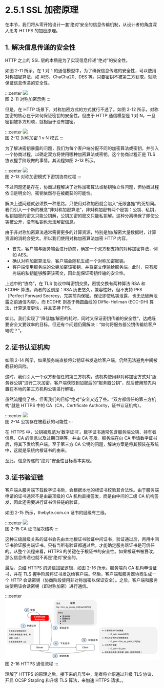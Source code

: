 # 2.5.1 SSL 加密原理

在本节，我们将从零开始设计一套‘绝对’安全的信息传输机制，从设计者的角度深入思考 HTTPS 的加密原理。

## 1. 解决信息传递的安全性

HTTP 之上的 SSL 层的本质是为了实现信息传递“绝对”的安全性。

如图 2-11 所示，在 1 对 1 的通信模型中，为了确保信息传递的安全性，可以使用对称加密算法，如 AES、ChaCha20、DES 等。只要密钥不被第三方获取，就能保证信息传递的安全性。

:::center
  ![](../assets/https-1.png)<br/>
 图 2-11 对称加密示例
:::

但是，在 HTTP 场景下，对称加密方式的方式就行不通了。如图 2-12 所示，对称加密的核心在于如何保证密钥的安全性。但由于 HTTP 通信模型是 1 对 N，一旦密钥被多方知晓，就相当于没有加密。

:::center
  ![](../assets/https-2.png)<br/>
 图 2-12 对称加密 1 v N 模式
:::

为了解决密钥暴露的问题，我们为每个客户端分配不同的加密算法或密钥，并引入一个协商过程，以确定双方将使用哪种加密算法或密钥。这个协商过程正是 TLS 协议握手阶段做的事情。其流程如图 2-13 所示。

:::center
  ![](../assets/https-3.png)<br/>
 图 2-13 对称加密模式下密钥协商过程
:::

不过问题还是存在，协商过程解决了对称加密算法或秘钥独立性问题，但协商过程依旧是明文的，密钥依然存在被截获的可能性。

解决上述问题就必须换一种思路，只使用对称加密就会陷入“无限套娃”的死胡同。我们引入一个新的概念“非对称加密算法”，非对称加密有两个密钥：公钥、私钥，私钥加密的密文只能公钥解，公钥加密的密文只能私钥解。这种分离确保了即使公钥被公开，没有私钥也无法解密信息。

由于非对称加密算法通常需要更多的计算资源，特别是加/解密大量数据时，计算资源的消耗会更大。所以我们使用对称加密算法加密 HTTP 内容。

- 首先，客户端与服务端会进行协商，确定一个双方都支持的对称加密算法，例如 AES。
- 确认对称加密算法后，客户端会随机生成一个对称加密密钥。
- 客户端使用服务端的公钥加密该密钥，并将密文传输给服务端。此时，只有服务端的私钥能够解密该密文，因此能保证密钥传输的安全性。

上述中的“协商”，在 TLS 协议中叫密钥交换，密钥交换有两种算法 RSA 和 ECDHE 算法。两者的区别是：RSA 历史悠久，兼容性好，但不支持 PFS （Perfect Forward Secrecy，完美前向保密。保证即使私钥泄露，也无法破解泄露之前通信内容）。而 ECDHE 则基于椭圆曲线的 Diffie-Hellman (ECC-DH) 算法，计算速度更快，并且支持 PFS。

如此，我们实现了”降低加/解密的耗时，同时又保证密钥传输的安全性“，达成既要安全又要效率的目标。但还有个问题仍需解决：“如何将服务器公钥传输给客户端呢？”。

## 2.证书认证机构

如图 2-14 所示，如果服务端直接将公钥证书发送给客户端，仍然无法避免中间被截获的风险。

这时，我们引入一个双方都信任的第三方机构，该机构使用非对称加密方式对“服务器公钥”进行二次加密。客户端获取到加密后的“服务器公钥”，然后使用预先内置在本地的第三方机构公钥进行解密。

虽然流程绕了些，但离我们的目标“绝对”安全又近了些。“双方都信任的第三方机构”就是 HTTPS 中的 CA（CA，Certificate Authority，证书认证机构）。

:::center
  ![](../assets/https-4.png)<br/>
 图 2-14 公钥存在被截获的可能性
:::

在 HTTPS 中，公钥被规范为‘数字证书’。数字证书通常包含服务端公钥、持有者信息、CA 的信息以及过期日期等，并由 CA 签发。服务端在向 CA 申请数字证书后，将其下发给客户端。至于第三方 CA 公钥的问题，解决方案是将其预装在系统中，这就是系统内根证书的由来。

至此，信息传递的“绝对”安全性目标基本实现。

## 3.证书验证链

客户端从服务端下载数字证书后，会根据本地的根证书校验其合法性。由于服务端申请的证书通常不是由最顶级的 CA 机构直接签发，而是由中间的二级 CA 机构签发，因此还需要进行证书信任链的验证。

如图 2-15 所示，thebyte.com.cn 证书的层级有三级。

:::center
  ![](../assets/https-5.png)<br/>
 图 2-15 CA 证书层次结构
:::

这种三级层级关系的证书会先由本地根证书验证中间证书，验证通过后，再用中间证书验证服务端证书。只有当所有验证都通过后，才能确定服务器证书是可信任的。从整个流程来看，HTTPS 的关键在于根证书的安全性。如果根证书被篡改，那么信息传递也就不再是‘绝对’安全的。

最后，总结 HTTPS 的通信加密逻辑，如图 2-16 所示。服务端向 CA 机构申请证书，并在 TLS 握手阶段将证书发送给客户端。然后，客户端和服务器协商生成一个 HTTP 会话密钥（协商阶段使用非对称加密以保证安全）。之后，客户端和服务端使用该会话密钥（即对称加密）进行通信。

:::center
  ![](../assets/CA.svg)<br/>
图 2-16 HTTPS 通信流程
:::

理解了 HTTPS 的原理之后，接下来的几节中，笔者将介绍通过升级 TLS 协议、开启 OCSP Stapling 和升级 TLS 算法，来加速 HTTPS 请求。。
